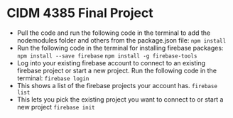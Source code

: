 # CIDM 4385 Final Project
* Pull the code and run the following code in the terminal to add the nodemodules folder and others from the package.json file:
`npm install`
* Run the following code in the terminal for installing firebase packages:
`npm install --save firebase`
`npm install -g firebase-tools`
* Log into your existing firebase account to connect to an existing firebase project or start a new project. Run the following code in the terminal:
`firebase login`
* This shows a list of the firebase projects your account has.
`firebase list`
* This lets you pick the existing project you want to connect to or start a new project
`firebase init`

